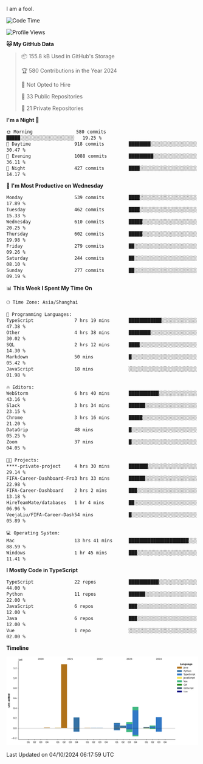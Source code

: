 I am a fool.

<!--START_SECTION:waka-->
![Code Time](http://img.shields.io/badge/Code%20Time-1%2C889%20hrs-blue)

![Profile Views](http://img.shields.io/badge/Profile%20Views-0-blue)

**🐱 My GitHub Data** 

> 📦 155.8 kB Used in GitHub's Storage 
 > 
> 🏆 580 Contributions in the Year 2024
 > 
> 🚫 Not Opted to Hire
 > 
> 📜 33 Public Repositories 
 > 
> 🔑 21 Private Repositories 
 > 
**I'm a Night 🦉** 

```text
🌞 Morning                580 commits         █████░░░░░░░░░░░░░░░░░░░░   19.25 % 
🌆 Daytime                918 commits         ████████░░░░░░░░░░░░░░░░░   30.47 % 
🌃 Evening                1088 commits        █████████░░░░░░░░░░░░░░░░   36.11 % 
🌙 Night                  427 commits         ████░░░░░░░░░░░░░░░░░░░░░   14.17 % 
```
📅 **I'm Most Productive on Wednesday** 

```text
Monday                   539 commits         ████░░░░░░░░░░░░░░░░░░░░░   17.89 % 
Tuesday                  462 commits         ████░░░░░░░░░░░░░░░░░░░░░   15.33 % 
Wednesday                610 commits         █████░░░░░░░░░░░░░░░░░░░░   20.25 % 
Thursday                 602 commits         █████░░░░░░░░░░░░░░░░░░░░   19.98 % 
Friday                   279 commits         ██░░░░░░░░░░░░░░░░░░░░░░░   09.26 % 
Saturday                 244 commits         ██░░░░░░░░░░░░░░░░░░░░░░░   08.10 % 
Sunday                   277 commits         ██░░░░░░░░░░░░░░░░░░░░░░░   09.19 % 
```


📊 **This Week I Spent My Time On** 

```text
🕑︎ Time Zone: Asia/Shanghai

💬 Programming Languages: 
TypeScript               7 hrs 19 mins       ████████████░░░░░░░░░░░░░   47.38 % 
Other                    4 hrs 38 mins       ████████░░░░░░░░░░░░░░░░░   30.02 % 
SQL                      2 hrs 12 mins       ████░░░░░░░░░░░░░░░░░░░░░   14.30 % 
Markdown                 50 mins             █░░░░░░░░░░░░░░░░░░░░░░░░   05.42 % 
JavaScript               18 mins             ░░░░░░░░░░░░░░░░░░░░░░░░░   01.98 % 

🔥 Editors: 
WebStorm                 6 hrs 40 mins       ███████████░░░░░░░░░░░░░░   43.16 % 
Slack                    3 hrs 34 mins       ██████░░░░░░░░░░░░░░░░░░░   23.15 % 
Chrome                   3 hrs 16 mins       █████░░░░░░░░░░░░░░░░░░░░   21.20 % 
DataGrip                 48 mins             █░░░░░░░░░░░░░░░░░░░░░░░░   05.25 % 
Zoom                     37 mins             █░░░░░░░░░░░░░░░░░░░░░░░░   04.05 % 

🐱‍💻 Projects: 
****-private-project     4 hrs 30 mins       ███████░░░░░░░░░░░░░░░░░░   29.14 % 
FIFA-Career-Dashboard-Fro3 hrs 33 mins       ██████░░░░░░░░░░░░░░░░░░░   22.98 % 
FIFA-Career-Dashboard    2 hrs 2 mins        ███░░░░░░░░░░░░░░░░░░░░░░   13.18 % 
HireTeamMate/databases   1 hr 4 mins         ██░░░░░░░░░░░░░░░░░░░░░░░   06.96 % 
VeejaLiu/FIFA-Career-Dash54 mins             █░░░░░░░░░░░░░░░░░░░░░░░░   05.89 % 

💻 Operating System: 
Mac                      13 hrs 41 mins      ██████████████████████░░░   88.59 % 
Windows                  1 hr 45 mins        ███░░░░░░░░░░░░░░░░░░░░░░   11.41 % 
```

**I Mostly Code in TypeScript** 

```text
TypeScript               22 repos            ███████████░░░░░░░░░░░░░░   44.00 % 
Python                   11 repos            ██████░░░░░░░░░░░░░░░░░░░   22.00 % 
JavaScript               6 repos             ███░░░░░░░░░░░░░░░░░░░░░░   12.00 % 
Java                     6 repos             ███░░░░░░░░░░░░░░░░░░░░░░   12.00 % 
Vue                      1 repo              ░░░░░░░░░░░░░░░░░░░░░░░░░   02.00 % 
```



**Timeline**

![Lines of Code chart](https://raw.githubusercontent.com/VeejaLiu/VeejaLiu/master/assets/bar_graph.png)


 Last Updated on 04/10/2024 06:17:59 UTC
<!--END_SECTION:waka-->
